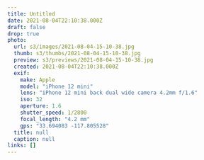 ```yaml
---
title: Untitled
date: 2021-08-04T22:10:38.000Z
draft: false
drop: true
photo:
  url: s3/images/2021-08-04-15-10-38.jpg
  thumb: s3/thumbs/2021-08-04-15-10-38.jpg
  preview: s3/previews/2021-08-04-15-10-38.jpg
  created: 2021-08-04T22:10:38.000Z
  exif:
    make: Apple
    model: "iPhone 12 mini"
    lens: "iPhone 12 mini back dual wide camera 4.2mm f/1.6"
    iso: 32
    aperture: 1.6
    shutter_speed: 1/2800
    focal_length: "4.2 mm"
    gps: "33.694083 -117.805528"
  title: null
  caption: null
links: []
---
```

